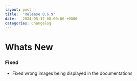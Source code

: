 ```yaml
---
layout: post
title:  "Release 0.6.9"
date:   2024-05-17 00:00:00 +0000
categories: Changelog
---
```


# Whats New

### Fixed

- Fixed wrong images being displayed in the documentations


